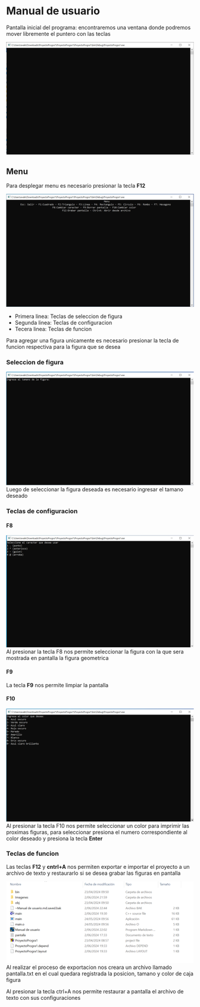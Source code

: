 # Manual de usuario


Pantalla inicial del programa: encontraremos una ventana donde podremos mover libremente el puntero con las teclas 

![Control de puntero](https://raw.githubusercontent.com/tebovalencia/ProyectoProgra1/main/ProyectoProgra1/Imagenes/Captura1.PNG)

## Menu
Para desplegar menu es necesario presionar la tecla **F12** 

![Menu](https://raw.githubusercontent.com/tebovalencia/ProyectoProgra1/main/ProyectoProgra1/Imagenes/Captura%202.PNG)

* Primera linea: Teclas de seleccion de figura
* Segunda linea: Teclas de configuracion
* Tecera linea: Teclas de funcion

Para agregar una figura unicamente es necesario presionar la tecla de funcion respectiva para la figura que se desea

### Seleccion de figura
![Tamano de figura](https://raw.githubusercontent.com/tebovalencia/ProyectoProgra1/main/ProyectoProgra1/Imagenes/Captura%203.PNG)
Luego de seleccionar la figura deseada es necesario ingresar el tamano deseado

### Teclas de configuracion
#### F8
![Seleccion de figura](https://raw.githubusercontent.com/tebovalencia/ProyectoProgra1/main/ProyectoProgra1/Imagenes/Captura%204.PNG)
Al presionar la tecla F8 nos permite seleccionar la figura con la que sera mostrada en pantalla la figura geometrica

#### F9
La tecla **F9** nos permite limpiar la pantalla

#### F10
![Seleccion de color](https://raw.githubusercontent.com/tebovalencia/ProyectoProgra1/main/ProyectoProgra1/Imagenes/Captura%205.PNG)
Al presionar la tecla F10 nos permite seleccionar un color para imprimir las proximas figuras, para seleccionar presiona el numero correspondiente al color deseado y presiona la tecla **Enter**

### Teclas de funcion

Las teclas **F12** y **cntrl+A** nos permiten exportar e importar el proyecto a un archivo de texto y restaurarlo si se desea grabar las figuras en pantalla 

![Seleccion de color](https://raw.githubusercontent.com/tebovalencia/ProyectoProgra1/main/ProyectoProgra1/Imagenes/Captura%207.PNG)
Al realizar el proceso de exportacion nos creara un archivo llamado pantalla.txt en el cual quedara registrada la posicion, tamano y color de caja figura

Al presionar la tecla ctrl+A nos permite restaurar a pantalla el archivo de texto con sus configuraciones
